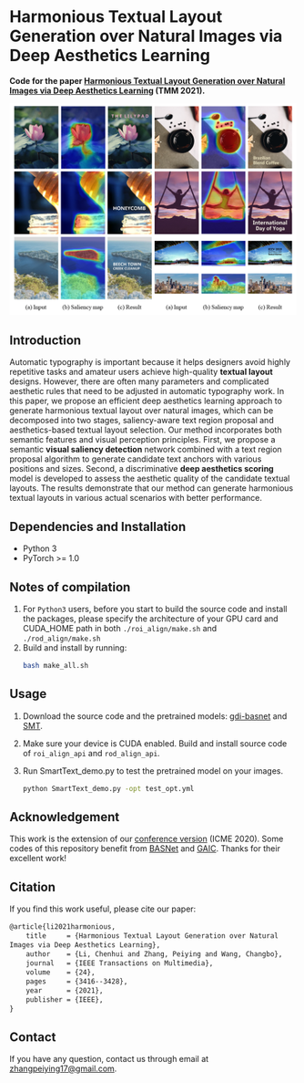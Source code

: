 # Harmonious Textual Layout Generation over Natural Images via Deep Aesthetics Learning

**Code for the paper [Harmonious Textual Layout Generation over Natural Images via Deep Aesthetics Learning](http://chenhui.li/documents/TextualLayout_TMM2022.pdf) (TMM 2021).**

![](./figures/example.png)

## Introduction
Automatic typography is important because it helps designers avoid highly repetitive tasks and amateur users achieve high-quality **textual layout** designs. However, there are often many parameters and complicated aesthetic rules that need to be adjusted in automatic typography work. In this paper, we propose an efficient deep aesthetics learning approach to generate harmonious textual layout over natural images, which can be decomposed into two stages, saliency-aware text region proposal and aesthetics-based textual layout selection. Our method incorporates both semantic features and visual perception principles.
First, we propose a semantic **visual saliency detection** network combined with a text region proposal algorithm to generate candidate text anchors with various positions and sizes. Second, a discriminative **deep aesthetics scoring** model is developed to assess the aesthetic quality of the candidate textual layouts. The results demonstrate that our method can generate harmonious textual layouts in various actual scenarios with better performance.

## Dependencies and Installation
+ Python 3
+ PyTorch >= 1.0

## Notes of compilation

1. For ```Python3``` users, before you start to build the source code and install the packages, please specify the architecture of your GPU card and CUDA_HOME path in both ```./roi_align/make.sh``` and ```./rod_align/make.sh```
2. Build and install by running: 
    ```bash
    bash make_all.sh
    ```

## Usage
1. Download the source code and the pretrained models: [gdi-basnet](https://drive.google.com/file/d/1dN_lqywxefd_R4Q93lZck0kEkfKo-wkj/view?usp=sharing) and [SMT](https://drive.google.com/file/d/1zKVA9IGkPtmRkm-2_m7qriaEwVXBuaGX/view?usp=sharing).

2. Make sure your device is CUDA enabled. Build and install source code of ```roi_align_api``` and ```rod_align_api```.

3. Run SmartText_demo.py to test the pretrained model on your images.
    ```bash
    python SmartText_demo.py -opt test_opt.yml
    ```

## Acknowledgement

This work is the extension of our [conference version](http://chenhui.li/documents/SmartText_ICME2020.pdf) (ICME 2020).
Some codes of this repository benefit from [BASNet](https://github.com/xuebinqin/BASNet) and [GAIC](https://github.com/lld533/Grid-Anchor-based-Image-Cropping-Pytorch). Thanks for their excellent work!

## Citation

If you find this work useful, please cite our paper:

```
@article{li2021harmonious,
    title     = {Harmonious Textual Layout Generation over Natural Images via Deep Aesthetics Learning},
    author    = {Li, Chenhui and Zhang, Peiying and Wang, Changbo},
    journal   = {IEEE Transactions on Multimedia},
    volume    = {24},
    pages     = {3416--3428},
    year      = {2021},
    publisher = {IEEE},
}
```

## Contact

If you have any question, contact us through email at zhangpeiying17@gmail.com.
